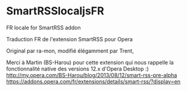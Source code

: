 SmartRSSlocaljsFR
=================

FR locale for SmartRSS addon

Traduction FR de l'extension SmartRSS pour Opera  

Original par ra-mon, modifié élégamment par Trent,

Merci à Martin (BS-Harou) pour cette extension qui nous rappelle la
fonctionnalité native des versions 12.x d'Opera Desktop :)
http://my.opera.com/BS-Harou/blog/2013/08/12/smart-rss-pre-alpha
https://addons.opera.com/fr/extensions/details/smart-rss/?display=en
